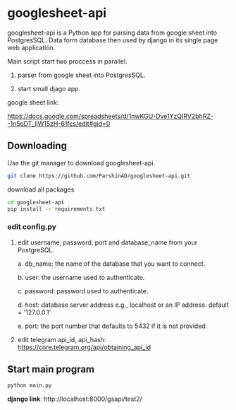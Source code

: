 # googlesheet-api

googlesheet-api is a Python app for parsing data from google sheet into PostgresSQL. Data form database then used by django in its single page web application.

Main script start two proccess in parallel.
  
  1) parser from google sheet into PostgresSQL.
  
  2) start small djago app.
  
google sheet link:

https://docs.google.com/spreadsheets/d/1nwKGU-Dve1YzQIRV2bhRZ--1n5oDT_IjW15zH-61fcs/edit#gid=0

## Downloading

Use the git manager to download googlesheet-api.

```bash
git clone https://github.com/ParshinAD/googlesheet-api.git
```

download all packages

```bash
cd googlesheet-api
pip install -r requirements.txt
```

### edit config.py

1) edit username, password, port and database_name from your PostgreSQL.

    a. db_name: the name of the database that you want to connect.

    b. user: the username used to authenticate.

    c. password: password used to authenticate.

    d. host: database server address e.g., localhost or an IP address. default = '127.0.0.1'

    e. port: the port number that defaults to 5432 if it is not provided.

2) edit telegram api_id, api_hash: https://core.telegram.org/api/obtaining_api_id

## Start main program

```bash
python main.py
```


**django link**:
http://localhost:8000/gsapi/test2/
